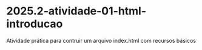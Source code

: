 # 2025.2-atividade-01-html-introducao
Atividade prática para contruir um arquivo index.html com recursos básicos
